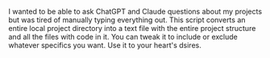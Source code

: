I wanted to be able to ask ChatGPT and Claude questions about my projects but was tired of manually typing everything out. This script converts an entire local project directory into a text file with the entire project structure and all the files with code in it. You can tweak it to include or exclude whatever specifics you want. Use it to your heart's dsires.